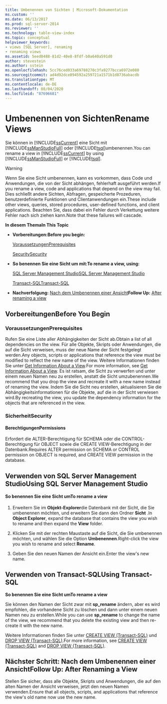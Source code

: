 ```yaml
---
title: Umbenennen von Sichten | Microsoft-Dokumentation
ms.custom: ''
ms.date: 06/13/2017
ms.prod: sql-server-2014
ms.reviewer: ''
ms.technology: table-view-index
ms.topic: conceptual
helpviewer_keywords:
- views [SQL Server], renaming
- renaming views
ms.assetid: 5eed0488-81d2-40e8-8fdf-b0a640a591d0
author: stevestein
ms.author: sstein
ms.openlocfilehash: 5cc76ced033a69788270c3fa9277bcca6972e080
ms.sourcegitcommit: ad4d92dce894592a259721a1571b1d8736abacdb
ms.translationtype: MT
ms.contentlocale: de-DE
ms.lasthandoff: 08/04/2020
ms.locfileid: "87696681"
---
```

# <a name="rename-views"></a><span data-ttu-id="69c54-102">Umbenennen von Sichten</span><span class="sxs-lookup"><span data-stu-id="69c54-102">Rename Views</span></span>
  <span data-ttu-id="69c54-103">Sie können in [!INCLUDE[ssCurrent](../../includes/sscurrent-md.md)] eine Sicht mit [!INCLUDE[ssManStudioFull](../../includes/ssmanstudiofull-md.md)] oder [!INCLUDE[tsql](../../includes/tsql-md.md)]umbenennen.</span><span class="sxs-lookup"><span data-stu-id="69c54-103">You can rename a view in [!INCLUDE[ssCurrent](../../includes/sscurrent-md.md)] by using [!INCLUDE[ssManStudioFull](../../includes/ssmanstudiofull-md.md)] or [!INCLUDE[tsql](../../includes/tsql-md.md)].</span></span>  
  
> [!WARNING]  
>  <span data-ttu-id="69c54-104">Wenn Sie eine Sicht umbenennen, kann es vorkommen, dass Code und Anwendungen, die von der Sicht abhängen, fehlerhaft ausgeführt werden.</span><span class="sxs-lookup"><span data-stu-id="69c54-104">If you rename a view, code and applications that depend on the view may fail.</span></span> <span data-ttu-id="69c54-105">Dies schließt andere Sichten, Abfragen, gespeicherte Prozeduren, benutzerdefinierte Funktionen und Clientanwendungen ein.</span><span class="sxs-lookup"><span data-stu-id="69c54-105">These include other views, queries, stored procedures, user-defined functions, and client applications.</span></span> <span data-ttu-id="69c54-106">Beachten Sie, dass dabei ein Fehler durch Verkettung weitere Fehler nach sich ziehen kann.</span><span class="sxs-lookup"><span data-stu-id="69c54-106">Note that these failures will cascade.</span></span>  
  
 <span data-ttu-id="69c54-107">**In diesem Thema**</span><span class="sxs-lookup"><span data-stu-id="69c54-107">**In This Topic**</span></span>  
  
-   <span data-ttu-id="69c54-108">**Vorbereitungen:**</span><span class="sxs-lookup"><span data-stu-id="69c54-108">**Before you begin:**</span></span>  
  
     [<span data-ttu-id="69c54-109">Voraussetzungen</span><span class="sxs-lookup"><span data-stu-id="69c54-109">Prerequisites</span></span>](#Prerequisites)  
  
     [<span data-ttu-id="69c54-110">Security</span><span class="sxs-lookup"><span data-stu-id="69c54-110">Security</span></span>](#Security)  
  
-   <span data-ttu-id="69c54-111">**So benennen Sie eine Sicht um mit:**</span><span class="sxs-lookup"><span data-stu-id="69c54-111">**To rename a view, using:**</span></span>  
  
     [<span data-ttu-id="69c54-112">SQL Server Management Studio</span><span class="sxs-lookup"><span data-stu-id="69c54-112">SQL Server Management Studio</span></span>](#SSMSProcedure)  
  
     [<span data-ttu-id="69c54-113">Transact-SQL</span><span class="sxs-lookup"><span data-stu-id="69c54-113">Transact-SQL</span></span>](#TsqlProcedure)  
  
-   <span data-ttu-id="69c54-114">**Nachverfolgung:**  [Nach dem Umbenennen einer Ansicht](#FollowUp)</span><span class="sxs-lookup"><span data-stu-id="69c54-114">**Follow Up:**  [After renaming a view](#FollowUp)</span></span>  
  
##  <a name="before-you-begin"></a><a name="BeforeYouBegin"></a> <span data-ttu-id="69c54-115">Vorbereitungen</span><span class="sxs-lookup"><span data-stu-id="69c54-115">Before You Begin</span></span>  
  
###  <a name="prerequisites"></a><a name="Prerequisites"></a> <span data-ttu-id="69c54-116">Voraussetzungen</span><span class="sxs-lookup"><span data-stu-id="69c54-116">Prerequisites</span></span>  
 <span data-ttu-id="69c54-117">Rufen Sie eine Liste aller Abhängigkeiten der Sicht ab.</span><span class="sxs-lookup"><span data-stu-id="69c54-117">Obtain a list of all dependencies on the view.</span></span> <span data-ttu-id="69c54-118">Für alle Objekte, Skripts oder Anwendungen, die auf die Sicht verweisen, muss der neue Name der Sicht festgelegt werden.</span><span class="sxs-lookup"><span data-stu-id="69c54-118">Any objects, scripts or applications that reference the view must be modified to reflect the new name of the view.</span></span> <span data-ttu-id="69c54-119">Weitere Informationen finden Sie unter [Get Information About a View](get-information-about-a-view.md).</span><span class="sxs-lookup"><span data-stu-id="69c54-119">For more information, see [Get Information About a View](get-information-about-a-view.md).</span></span> <span data-ttu-id="69c54-120">Es ist ratsam, die Sicht zu verwerfen und unter einem neuen Namen neu zu erstellen, anstatt die Sicht umzubenennen.</span><span class="sxs-lookup"><span data-stu-id="69c54-120">We recommend that you drop the view and recreate it with a new name instead of renaming the view.</span></span> <span data-ttu-id="69c54-121">Indem Sie die Sicht neu erstellen, aktualisieren Sie die Abhängigkeitsinformationen für die Objekte, auf die in der Sicht verwiesen wird.</span><span class="sxs-lookup"><span data-stu-id="69c54-121">By recreating the view, you update the dependency information for the objects that are referenced in the view.</span></span>  
  
###  <a name="security"></a><a name="Security"></a> <span data-ttu-id="69c54-122">Sicherheit</span><span class="sxs-lookup"><span data-stu-id="69c54-122">Security</span></span>  
  
####  <a name="permissions"></a><a name="Permissions"></a> <span data-ttu-id="69c54-123">Berechtigungen</span><span class="sxs-lookup"><span data-stu-id="69c54-123">Permissions</span></span>  
 <span data-ttu-id="69c54-124">Erfordert die ALTER-Berechtigung für SCHEMA oder die CONTROL-Berechtigung für OBJECT sowie die CREATE VIEW-Berechtigung in der Datenbank.</span><span class="sxs-lookup"><span data-stu-id="69c54-124">Requires ALTER permission on SCHEMA or CONTROL permission on OBJECT is required, and CREATE VIEW permission in the database.</span></span>  
  
##  <a name="using-sql-server-management-studio"></a><a name="SSMSProcedure"></a> <span data-ttu-id="69c54-125">Verwenden von SQL Server Management Studio</span><span class="sxs-lookup"><span data-stu-id="69c54-125">Using SQL Server Management Studio</span></span>  
  
#### <a name="to-rename-a-view"></a><span data-ttu-id="69c54-126">So benennen Sie eine Sicht um</span><span class="sxs-lookup"><span data-stu-id="69c54-126">To rename a view</span></span>  
  
1.  <span data-ttu-id="69c54-127">Erweitern Sie im **Objekt-Explorer**die Datenbank mit der Sicht, die Sie umbenennen möchten, und erweitern Sie dann den Ordner **Sicht** .</span><span class="sxs-lookup"><span data-stu-id="69c54-127">In **Object Explorer**, expand the database that contains the view you wish to rename and then expand the **View** folder.</span></span>  
  
2.  <span data-ttu-id="69c54-128">Klicken Sie mit der rechten Maustaste auf die Sicht, die Sie umbenennen möchten, und wählen Sie die Option **Umbenennen**.</span><span class="sxs-lookup"><span data-stu-id="69c54-128">Right-click the view you wish to rename and select **Rename**.</span></span>  
  
3.  <span data-ttu-id="69c54-129">Geben Sie den neuen Namen der Ansicht ein.</span><span class="sxs-lookup"><span data-stu-id="69c54-129">Enter the view's new name.</span></span>  
  
##  <a name="using-transact-sql"></a><a name="TsqlProcedure"></a> <span data-ttu-id="69c54-130">Verwenden von Transact-SQL</span><span class="sxs-lookup"><span data-stu-id="69c54-130">Using Transact-SQL</span></span>  
 <span data-ttu-id="69c54-131">**So benennen Sie eine Sicht um**</span><span class="sxs-lookup"><span data-stu-id="69c54-131">**To rename a view**</span></span>  
  
 <span data-ttu-id="69c54-132">Sie können den Namen der Sicht zwar mit **sp_rename** ändern, aber es wird empfohlen, die vorhandene Sicht zu löschen und dann unter einem neuen Namen neu zu erstellen.</span><span class="sxs-lookup"><span data-stu-id="69c54-132">While you can use **sp_rename** to change the name of the view, we recommend that you delete the existing view and then re-create it with the new name.</span></span>  
  
 <span data-ttu-id="69c54-133">Weitere Informationen finden Sie unter [CREATE VIEW &#40;Transact-SQL&#41;](/sql/t-sql/statements/create-view-transact-sql) und [DROP VIEW &#40;Transact-SQL&#41;](/sql/t-sql/statements/drop-view-transact-sql).</span><span class="sxs-lookup"><span data-stu-id="69c54-133">For more information, see [CREATE VIEW &#40;Transact-SQL&#41;](/sql/t-sql/statements/create-view-transact-sql) and [DROP VIEW &#40;Transact-SQL&#41;](/sql/t-sql/statements/drop-view-transact-sql).</span></span>  
  
##  <a name="follow-up-after-renaming-a-view"></a><a name="FollowUp"></a><span data-ttu-id="69c54-134">Nächster Schritt: Nach dem Umbenennen einer Ansicht</span><span class="sxs-lookup"><span data-stu-id="69c54-134">Follow Up: After Renaming a View</span></span>  
 <span data-ttu-id="69c54-135">Stellen Sie sicher, dass alle Objekte, Skripts und Anwendungen, die auf den alten Namen der Ansicht verweisen, jetzt den neuen Namen verwenden.</span><span class="sxs-lookup"><span data-stu-id="69c54-135">Ensure that all objects, scripts, and applications that reference the view's old name now use the new name.</span></span>  
  
  

